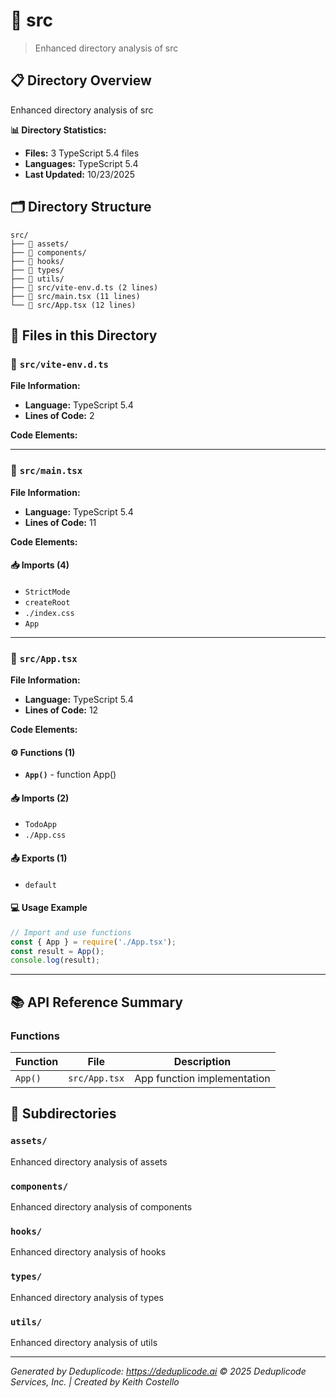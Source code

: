 # 📁 src

> Enhanced directory analysis of src

## 📋 Directory Overview

Enhanced directory analysis of src

**📊 Directory Statistics:**
- **Files:** 3 TypeScript 5.4 files
- **Languages:** TypeScript 5.4
- **Last Updated:** 10/23/2025

## 🗂 Directory Structure

```
src/
├── 📁 assets/
├── 📁 components/
├── 📁 hooks/
├── 📁 types/
├── 📁 utils/
├── 📄 src/vite-env.d.ts (2 lines)
├── 📄 src/main.tsx (11 lines)
└── 📄 src/App.tsx (12 lines)
```

## 🎯 Files in this Directory

### 📄 `src/vite-env.d.ts`
**File Information:**
- **Language:** TypeScript 5.4
- **Lines of Code:** 2

**Code Elements:**

---

### 📄 `src/main.tsx`
**File Information:**
- **Language:** TypeScript 5.4
- **Lines of Code:** 11

**Code Elements:**

#### 📥 Imports (4)
- `StrictMode`
- `createRoot`
- `./index.css`
- `App`

---

### 📄 `src/App.tsx`
**File Information:**
- **Language:** TypeScript 5.4
- **Lines of Code:** 12

**Code Elements:**

#### ⚙️ Functions (1)
- **`App()`** - function App()

#### 📥 Imports (2)
- `TodoApp`
- `./App.css`

#### 📤 Exports (1)
- `default`

#### 💻 Usage Example
```ts
// Import and use functions
const { App } = require('./App.tsx');
const result = App();
console.log(result);
```

---

## 📚 API Reference Summary

### Functions
| Function | File | Description |
|----------|------|-------------|
| `App()` | `src/App.tsx` | App function implementation |

## 📁 Subdirectories

### `assets/`
Enhanced directory analysis of assets

### `components/`
Enhanced directory analysis of components

### `hooks/`
Enhanced directory analysis of hooks

### `types/`
Enhanced directory analysis of types

### `utils/`
Enhanced directory analysis of utils

---

*Generated by Deduplicode: https://deduplicode.ai*
*© 2025 Deduplicode Services, Inc. | Created by Keith Costello*
